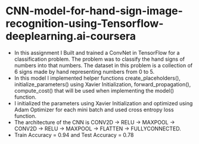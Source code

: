 # CNN-model-for-hand-sign-image-recognition-using-Tensorflow-deeplearning.ai-coursera

- In this assignment I Built and trained a ConvNet in TensorFlow for a classification problem. The problem was to classify the
hand signs of numbers into that numbers. The dataset in this problem is a collection of 6 signs made by hand representing numbers
from 0 to 5.
- In this model I implemented helper functions create_placeholders(), initialize_parameters() using Xavier Initialization, 
forward_propagation(), compute_cost() that will be used when implementing the model() function.
- I initialized the parameters using Xavier Initialization and optimized using Adam Optimizer for each mini batch and used 
cross entropy loss function.
- The architecture of the CNN is CONV2D -> RELU -> MAXPOOL -> CONV2D -> RELU -> MAXPOOL -> FLATTEN -> FULLYCONNECTED.
- Train Accuracy = 0.94 and Test Accuracy = 0.78
